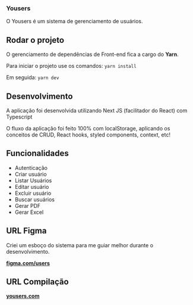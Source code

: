 ### Yousers
O Yousers é um sistema de gerenciamento de usuários.

## Rodar o projeto
O gerenciamento de dependências de Front-end fica a cargo do **Yarn**.

Para iniciar o projeto use os comandos:
 `yarn install`
 
 Em seguida:
 `yarn dev`

## Desenvolvimento
A aplicação foi desenvolvida utilizando Next JS (facilitador do React) com Typescript

O fluxo da aplicação foi feito 100% com localStorage, aplicando os conceitos de CRUD, React hooks, styled components, context, etc!

## Funcionalidades
- Autenticação
- Criar usuário
- Listar Usuários
- Editar usuário
- Excluir usuário
- Buscar usuários
- Gerar PDF
- Gerar Excel

## URL Figma
Criei um esboço do sistema para me guiar melhor durante o desenvolvimento.

**[figma.com/users](https://www.figma.com/file/EvPYOxToTpuXnJ4SJBnU7e/Desafio?node-id=0%3A1)**

## URL Compilação

**[yousers.com](https://www.figma.com/file/EvPYOxToTpuXnJ4SJBnU7e/Desafio?node-id=0%3A1)**


